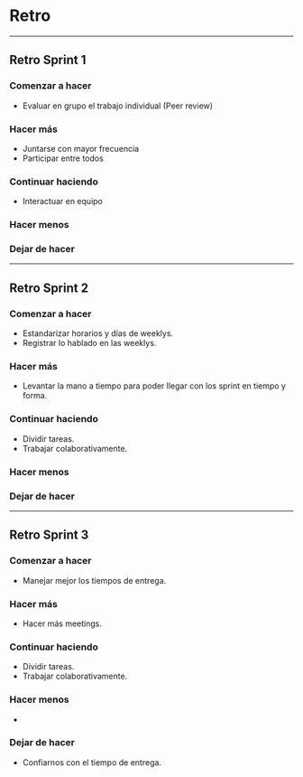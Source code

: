 # Retro
-----------------------------------------------

## Retro Sprint 1

### Comenzar a hacer
- Evaluar en grupo el trabajo individual (Peer review)

### Hacer más
- Juntarse con mayor frecuencia
- Participar entre todos 

### Continuar haciendo
- Interactuar en equipo 

### Hacer menos

### Dejar de hacer

-----------------------------------------------

## Retro Sprint 2

### Comenzar a hacer
- Estandarizar horarios y días de weeklys.
- Registrar lo hablado en las weeklys.

### Hacer más
- Levantar la mano a tiempo para poder llegar con los sprint en tiempo y forma. 

### Continuar haciendo
- Dividir tareas.
- Trabajar colaborativamente.

### Hacer menos

### Dejar de hacer

-----------------------------------------------

## Retro Sprint 3

### Comenzar a hacer
- Manejar mejor los tiempos de entrega.

### Hacer más
- Hacer más meetings.

### Continuar haciendo
- Dividir tareas.
- Trabajar colaborativamente.

### Hacer menos
- 

### Dejar de hacer
- Confiarnos con el tiempo de entrega.